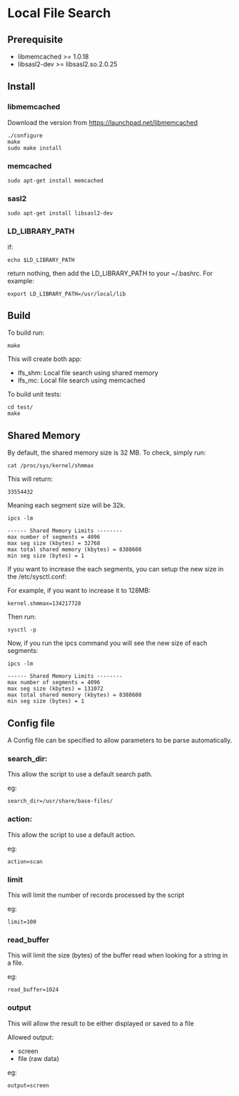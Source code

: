# Local File Search

## Prerequisite

* libmemcached >= 1.0.18
* libsasl2-dev >= libsasl2.so.2.0.25

## Install

### libmemcached

Download the version from https://launchpad.net/libmemcached

	./configure
	make
	sudo make install

### memcached

	sudo apt-get install memcached

### sasl2

	sudo apt-get install libsasl2-dev

### LD_LIBRARY_PATH

if:

	echo $LD_LIBRARY_PATH

return nothing, then add the LD_LIBRARY_PATH to your ~/.bashrc. For example:

	export LD_LIBRARY_PATH=/usr/local/lib

## Build

To build run:

	make

This will create both app:

* lfs_shm: Local file search using shared memory
* lfs_mc: Local file search using memcached

To build unit tests:

	cd test/
	make

## Shared Memory

By default, the shared memory size is 32 MB. To check, simply run:

	cat /proc/sys/kernel/shmmax 

This will return:

	33554432

Meaning each segment size will be 32k. 

	ipcs -lm 
	
	------ Shared Memory Limits --------
	max number of segments = 4096
	max seg size (kbytes) = 32768
	max total shared memory (kbytes) = 8388608
	min seg size (bytes) = 1

If you want to increase the each segments, you can setup the new size in the /etc/sysctl.conf:

For example, if you want to increase it to 128MB:

	kernel.shmmax=134217728

Then run:

	sysctl -p

Now, if you run the ipcs command you will see the new size of each segments:

	ipcs -lm

	------ Shared Memory Limits --------
	max number of segments = 4096
	max seg size (kbytes) = 131072
	max total shared memory (kbytes) = 8388608
	min seg size (bytes) = 1

## Config file

A Config file can be specified to allow parameters to be parse automatically.

### search_dir:

This allow the script to use a default search path.

eg:

	search_dir=/usr/share/base-files/

### action:

This allow the script to use a default action.

eg:

	action=scan

### limit

This will limit the number of records processed by the script

eg:

	limit=100

### read_buffer

This will limit the size (bytes) of the buffer read when looking for a string in a file.

eg:

	read_buffer=1024

### output

This will allow the result to be either displayed or saved to a file

Allowed output:

* screen
* file (raw data)

eg:

	output=screen
